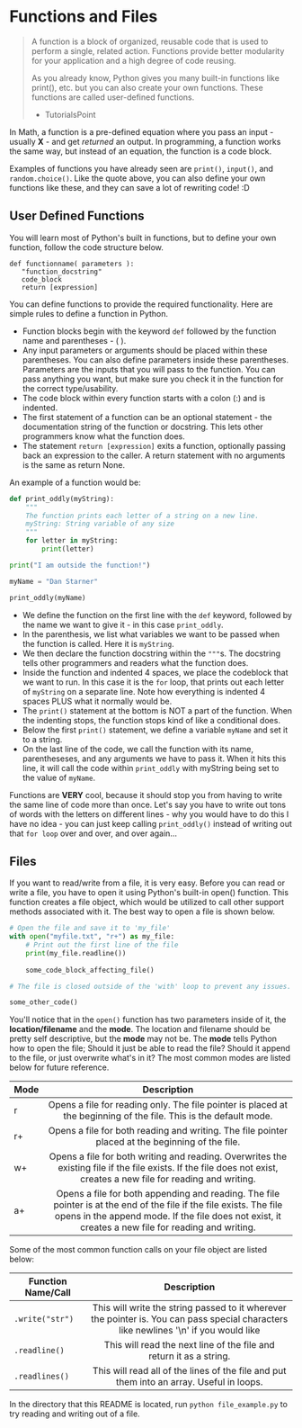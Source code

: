 # Functions and Files 
>A function is a block of organized, reusable code that is used to perform a single, related action. Functions provide 
>better modularity for your application and a high degree of code reusing.
>
>As you already know, Python gives you many built-in functions like print(), etc. but you can also create your own 
>functions. These functions are called user-defined functions.
>- TutorialsPoint

In Math, a function is a pre-defined equation where you pass an input - usually **X** - and get *returned* an output. 
In programming, a function works the same way, but instead of an equation, the function is a code block.

Examples of functions you have already seen are `print()`, `input()`, and `random.choice()`. Like the quote above, you 
can also define your own functions like these, and they can save a lot of rewriting code! :D


## User Defined Functions

You will learn most of Python's built in functions, but to define your own function, follow the code structure below.

```
def functionname( parameters ):
   "function_docstring"
   code_block
   return [expression]
```

You can define functions to provide the required functionality. Here are simple rules to define a function in Python.

  * Function blocks begin with the keyword `def` followed by the function name and parentheses - ( ).
  * Any input parameters or arguments should be placed within these parentheses. You can also define parameters inside 
  these parentheses. Parameters are the inputs that you will pass to the function. You can pass anything you want, but 
  make sure you check it in the function for the correct type/usability.
  * The code block within every function starts with a colon (:) and is indented.
  * The first statement of a function can be an optional statement - the documentation string of the function or 
  docstring. This lets other programmers know what the function does.
  * The statement `return [expression]` exits a function, optionally passing back an expression to the caller. A return 
  statement with no arguments is the same as return None.

An example of a function would be:
```python
def print_oddly(myString):
    """
    The function prints each letter of a string on a new line.
    myString: String variable of any size
    """
    for letter in myString:
        print(letter)

print("I am outside the function!")

myName = "Dan Starner"

print_oddly(myName)
```

* We define the function on the first line with the `def` keyword, followed by the name we want to give it - in this case `print_oddly`.
* In the parenthesis, we list what variables we want to be passed when the function is called. Here it is `myString`.
* We then declare the function docstring within the `"""`s. The docstring tells other programmers and readers what the function does.
* Inside the function and indented 4 spaces, we place the codeblock that we want to run. In this case it is the `for` loop, that prints out each letter of `myString` on a separate line. Note how everything is indented 4 spaces PLUS what it normally would be.
* The `print()` statement at the bottom is NOT a part of the function. When the indenting stops, the function stops kind of like a conditional does.
* Below the first `print()` statement, we define a variable `myName` and set it to a string.
* On the last line of the code, we call the function with its name, parentheseses, and any arguments we have to pass it. When it hits this line, it will call the code within `print_oddly` with myString being set to the value of `myName`.

Functions are **VERY** cool, because it should stop you from having to write the same line of code more than once. Let's 
say you have to write out tons of words with the letters on different lines - why you would have to do this I have no idea - 
you can just keep calling `print_oddly()` instead of writing out that `for loop` over and over, and over again...
 
## Files
If you want to read/write from a file, it is very easy. Before you can read or write a file, you have to open it using 
Python's built-in open() function. This function creates a file object, which would be utilized to call other support 
methods associated with it. The best way to open a file is shown below.

```python
# Open the file and save it to 'my_file'
with open("myfile.txt", "r+") as my_file:
    # Print out the first line of the file
    print(my_file.readline())
    
    some_code_block_affecting_file()

# The file is closed outside of the 'with' loop to prevent any issues.

some_other_code()
```

You'll notice that in the `open()` function has two parameters inside of it, the **location/filename** and the **mode**. 
The location and filename should be pretty self descriptive, but the **mode** may not be. The **mode** tells Python how 
to open the file; Should it just be able to read the file? Should it append to the file, or just overwrite what's in it?
The most common modes are listed below for future reference.

| Mode        | Description          |
| ----------- |:-------------:       |
| r  | Opens a file for reading only. The file pointer is placed at the beginning of the file. This is the default mode. |
| r+ | Opens a file for both reading and writing. The file pointer placed at the beginning of the file. |
| w+ | Opens a file for both writing and reading. Overwrites the existing file if the file exists. If the file does not exist, creates a new file for reading and writing. |
| a+ | Opens a file for both appending and reading. The file pointer is at the end of the file if the file exists. The file opens in the append mode. If the file does not exist, it creates a new file for reading and writing. |

Some of the most common function calls on your file object are listed below:

| Function Name/Call                        | Description          |
| --------------------------- |:-------------:       |
| `.write("str")`     | This will write the string passed to it wherever the pointer is. You can pass special characters like newlines '\n' if you would like |
| `.readline()`               | This will read the next line of the file and return it as a string. |
| `.readlines()`              | This will read all of the lines of the file and put them into an array. Useful in loops. |

In the directory that this README is located, run `python file_example.py` to try reading and writing out of a file.

